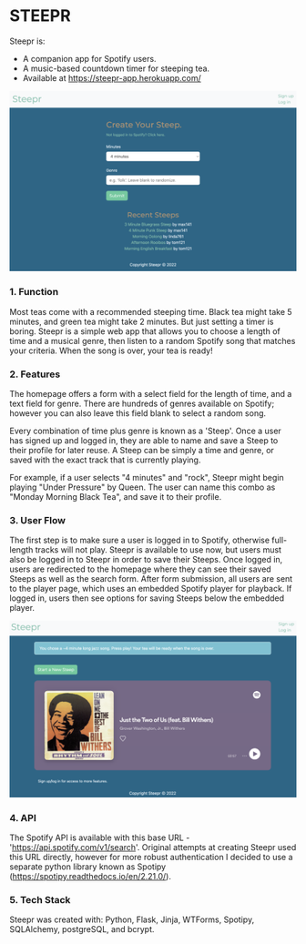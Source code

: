 # STEEPR

Steepr is:
- A companion app for Spotify users.
- A music-based countdown timer for steeping tea.
- Available at https://steepr-app.herokuapp.com/

![The homepage](/static/images/Homepage.png)

### 1. Function
Most teas come with a recommended steeping time. Black tea might take 5 minutes, and green tea might take 2 minutes. But just setting a timer is boring. Steepr is a simple web app that allows you to choose a length of time and a musical genre, then listen to a random Spotify song that matches your criteria. When the song is over, your tea is ready!

### 2. Features
The homepage offers a form with a select field for the length of time, and a text field for genre. There are hundreds of genres available on Spotify; however you can also leave this field blank to select a random song.

Every combination of time plus genre is known as a 'Steep'. Once a user has signed up and logged in, they are able to name and save a Steep to their profile for later reuse. A Steep can be simply a time and genre, or saved with the exact track that is currently playing.

For example, if a user selects "4 minutes" and "rock", Steepr might begin playing "Under Pressure" by Queen. The user can name this combo as "Monday Morning Black Tea", and save it to their profile.

### 3. User Flow
The first step is to make sure a user is logged in to Spotify, otherwise full-length tracks will not play. Steepr is available to use now, but users must also be logged in to Steepr in order to save their Steeps. Once logged in, users are redirected to the homepage where they can see their saved Steeps as well as the search form. After form submission, all users are sent to the player page, which uses an embedded Spotify player for playback. If logged in, users then see options for saving Steeps below the embedded player.

![The player page](/static/images/Player.png)

### 4. API
The Spotify API is available with this base URL - 'https://api.spotify.com/v1/search'. Original attempts at creating Steepr used this URL directly, however for more robust authentication I decided to use a separate python library known as Spotipy (https://spotipy.readthedocs.io/en/2.21.0/).

### 5. Tech Stack
Steepr was created with: Python, Flask, Jinja, WTForms, Spotipy, SQLAlchemy, postgreSQL, and bcrypt.
